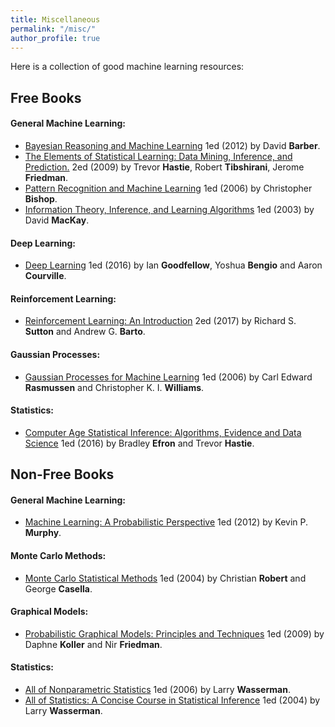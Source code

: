 ```yaml
---
title: Miscellaneous
permalink: "/misc/"
author_profile: true
---
```


Here is a collection of good machine learning resources:

## Free Books

#### General Machine Learning:

* [Bayesian Reasoning and Machine Learning](http://web4.cs.ucl.ac.uk/staff/D.Barber/pmwiki/pmwiki.php?n=Brml.Online) 1ed (2012) by David **Barber**.
* [The Elements of Statistical Learning: Data Mining, Inference, and Prediction.](https://web.stanford.edu/~hastie/ElemStatLearn/) 2ed (2009) by Trevor **Hastie**, Robert **Tibshirani**, Jerome **Friedman**.
* [Pattern Recognition and Machine Learning](https://www.microsoft.com/en-us/research/people/cmbishop/#!prml-book) 1ed (2006) by Christopher **Bishop**.
* [Information Theory, Inference, and Learning Algorithms](http://www.inference.org.uk/itprnn/book.html) 1ed (2003) by
David **MacKay**.

#### Deep Learning:
* [Deep Learning](http://www.deeplearningbook.org/) 1ed (2016) by Ian **Goodfellow**, Yoshua **Bengio** and Aaron **Courville**.

#### Reinforcement Learning:
* [Reinforcement Learning: An Introduction](http://incompleteideas.net/book/the-book-2nd.html) 2ed (2017) by Richard S. **Sutton** and Andrew G. **Barto**.

#### Gaussian Processes:
* [Gaussian Processes for Machine Learning](http://www.gaussianprocess.org/gpml/) 1ed (2006) by Carl Edward **Rasmussen** and Christopher K. I. **Williams**.

#### Statistics:
* [Computer Age Statistical Inference: Algorithms, Evidence and Data Science](https://web.stanford.edu/~hastie/CASI/index.html) 1ed (2016) by Bradley **Efron** and Trevor **Hastie**.

## Non-Free Books

#### General Machine Learning:
* [Machine Learning: A Probabilistic Perspective](https://mitpress.mit.edu/books/machine-learning-1) 1ed (2012) by Kevin P. **Murphy**.

#### Monte Carlo Methods:
* [Monte Carlo Statistical Methods](https://www.springer.com/la/book/9780387212395) 1ed (2004) by Christian **Robert** and George **Casella**.

#### Graphical Models:
* [Probabilistic Graphical Models: Principles and Techniques](https://mitpress.mit.edu/books/probabilistic-graphical-models) 1ed (2009) by Daphne **Koller** and Nir **Friedman**.

#### Statistics:
* [All of Nonparametric Statistics](https://www.springer.com/gp/book/9780387251455) 1ed (2006) by Larry **Wasserman**.
* [All of Statistics: A Concise Course in Statistical Inference](https://www.springer.com/gp/book/9780387402727) 1ed (2004) by Larry **Wasserman**.
